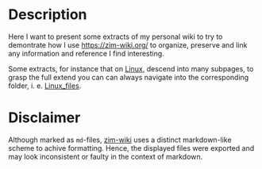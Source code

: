 # Description
Here I want to present some extracts of my personal wiki to try to demontrate how I use https://zim-wiki.org/ to organize, preserve and link any information and reference I find interesting.

Some extracts, for instance that on [Linux](./Linux.md), descend into many subpages, to grasp the full extend you can can always navigate into the corresponding folder, i. e. [Linux_files](./Linux_files).

# Disclaimer
Although marked as `md`-files, [zim-wiki](https://zim-wiki.org/) uses a distinct markdown-like scheme to achive formatting. Hence, the displayed files were exported and may look inconsistent or faulty in the context of markdown.
